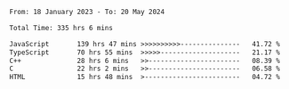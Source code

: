 <!-- ![GitHub metrics](https://metrics.lecoq.io/i-ice-bear) -->  

<!--START_SECTION:waka-->

```txt
From: 18 January 2023 - To: 20 May 2024

Total Time: 335 hrs 6 mins

JavaScript       139 hrs 47 mins >>>>>>>>>>---------------   41.72 %
TypeScript       70 hrs 55 mins  >>>>>--------------------   21.17 %
C++              28 hrs 6 mins   >>-----------------------   08.39 %
C                22 hrs 2 mins   >>-----------------------   06.58 %
HTML             15 hrs 48 mins  >------------------------   04.72 %
```

<!--END_SECTION:waka-->
###
